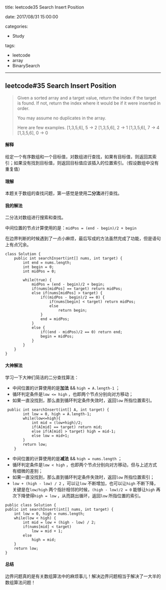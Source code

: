 title: leetcode35 Search Insert Position

date: 2017/08/31 15:00:00

categories:

- Study

tags:

- leetcode
- array
- BinarySearch

---

## leetcode#35 Search Insert Position 

>Given a sorted array and a target value, return the index if the target is found. If not, return the index where it would be if it were inserted in order.
>
>You may assume no duplicates in the array.
>
>Here are few examples.
>[1,3,5,6], 5 → 2
>[1,3,5,6], 2 → 1
>[1,3,5,6], 7 → 4
>[1,3,5,6], 0 → 0
>

#### 解释

给定一个有序数组和一个目标值，对数组进行查找，如果有目标值，则返回其索引；如果没有找到目标值，则返回目标值应该插入的位置索引。（假设数组中没有重复值）

#### 理解

本题关于数组的查找问题，第一感觉是使用**二分法**进行查找。

#### 我的解法

二分法对数组进行搜索和查找。

中间位置的节点计算使用的是：`midPos = (end - begin)/2 + begin` 

在边界判断的时候遇到了一点小麻烦，最后写成的方法虽然完成了功能，但是语句上有点冗余。

```
class Solution {
    public int searchInsert(int[] nums, int target) {
        int end = nums.length;
        int begin = 0;
        int midPos = 0;
        
        while(true) {
            midPos = (end - begin)/2 + begin;
            if(nums[midPos] == target) return midPos;
            else if(nums[midPos] > target) {
                if((midPos - begin)/2 == 0) {
                    if(nums[begin] < target) return midPos;
                    else
                        return begin;
                }
                end = midPos;
            }
            else {
                if((end - midPos)/2 == 0) return end;
                begin = midPos;
            }
        }
    }
}
```

#### 大神解法

学习一下大神们简洁的二分查找算法：

- 中间位置的计算使用的是**加法** && `high = A.length-1` ；
- 循环判定条件是`low <= high` ，也即两个节点分别向对方移动；
- 如果一直没找到，那么直到循环判定条件失效时，返回`low` 所指位置索引。

```
 public int searchInsert(int[] A, int target) {
        int low = 0, high = A.length-1;
        while(low<=high){
            int mid = (low+high)/2;
            if(A[mid] == target) return mid;
            else if(A[mid] > target) high = mid-1;
            else low = mid+1;
        }
        return low;
    }
```

- 中间位置的计算使用的是**减法** && `high = nums.length` ；
-  循环判定条件是`low < high` ，也即两个节点分别向对方移动，但与上述方式有细微的差别；
- 如果一直没找到，那么直到循环判定条件失效时，返回`low` 所指位置索引；
- `low + (high - low) / 2` ，可以让`low` 不断增加，也可以让`high` 不断下降，关键是在`low/high` 两个指针相邻的时候，`(high - low)/2 = 0` 能够让`high` 再次下降使得`high = low` ，从而跳出循环，返回`low` 所指位置的索引。

```
public class Solution {
public int searchInsert(int[] nums, int target) {
    int low = 0, high = nums.length;
    while(low < high) {
        int mid = low + (high - low) / 2;
        if(nums[mid] < target)
            low = mid + 1;
        else
            high = mid;
    }
    return low;
}
```

#### 总结

边界问题真的是有关数组算法中的麻烦事儿！解决边界问题相当于解决了一大半的数组算法问题！

